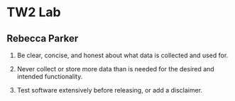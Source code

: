 # TW2 Lab
  
## Rebecca Parker

1. Be clear, concise, and honest about what data is collected and used for.

2. Never collect or store more data than is needed for the desired and intended functionality.

3. Test software extensively before releasing, or add a disclaimer.
